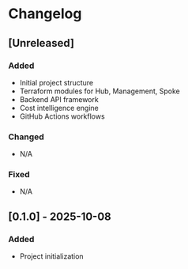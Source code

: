﻿# Changelog

## [Unreleased]

### Added
- Initial project structure
- Terraform modules for Hub, Management, Spoke
- Backend API framework
- Cost intelligence engine
- GitHub Actions workflows

### Changed
- N/A

### Fixed
- N/A

## [0.1.0] - 2025-10-08

### Added
- Project initialization
